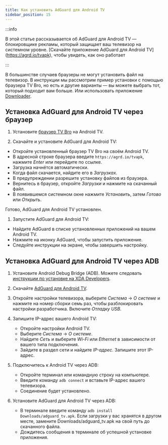 ```yaml
---
title: Как установить AdGuard для Android TV
sidebar_position: 15
---
```


:::info

В этой статье рассказывается об AdGuard для Android TV — блокировщике рекламы, который защищает ваш телевизор на системном уровне. [Скачайте приложение AdGuard для Android TV] (https://agrd.io/tvapk), чтобы увидеть, как оно работает

:::

В большинстве случаев браузеры не могут установить файл на телевизор. В инструкции мы рассмотрим пример установки с помощью браузера TV Bro, но есть и другие варианты — вы можете выбрать тот, который подходит вам больше. Или использовать приложение [Downloader](https://play.google.com/store/apps/details?id=com.esaba.downloader).

## Установка AdGuard для Android TV через браузер

1. Установите [браузер TV Bro](https://play.google.com/store/apps/details?id=com.phlox.tvwebbrowser) на Android TV.

2. Скачайте и установите AdGuard для Android TV:

- Откройте установленный браузер TV Bro на своём Android TV.
- В адресной строке браузера введите `https://agrd.io/tvapk`, нажмите _Enter_ или перейдите по ссылке.
- Загрузка начнётся автоматически.
- Когда файл скачается, найдите его в _Загрузках_.
- В предупреждении разрешите установку файлов из браузера.
- Вернитесь в браузер, откройте _Загрузки_ и нажмите на скачанный файл.
- В появившемся системном окне нажмите _Установить_, затем _Готово_ или _Открыть_.

Готово, AdGuard для Android TV установлен.

1. Запустите AdGuard для Android TV:

- Найдите AdGuard в списке установленных приложений на вашем Android TV.
- Нажмите на иконку AdGuard, чтобы запустить приложение.
- Следуйте инструкции на экране, чтобы завершить настройку.

## Установка AdGuard для Android TV через ADB

1. Установите Android Debug Bridge (ADB). Можете следовать [инструкции по установке на XDA Developers](https://www.xda-developers.com/install-adb-windows-macos-linux).

2. Скачайте [AdGuard для Android TV](https://agrd.io/tvapk).

3. Откройте настройки телевизора, выберите _Система_ → _О системе_ и нажмите на номер сборки семь раз, чтобы разблокировать настройки разработчика. Включите _Отладку USB_.

4. Запишите IP-адрес вашего Android TV:

   - Откройте настройки Android TV.
   - Выберите _Система_ → _О системе_.
   - Найдите _Сеть_ и выберите _Wi-Fi_ или _Ethernet_ в зависимости от вашего типа подключения.
   - Зайдите в раздел сети и найдите _IP-адрес_. Запишите этот IP-адрес.

5. Подключитесь к Android TV через ADB:

   - Откройте терминал или командную строку на компьютере.
   - Введите команду `adb connect` и вставьте IP-адрес вашего телевизора.
   - Соединение будет установлено.

6. Установите AdGuard для Android TV через ADB:

   - В терминале введите команду `adb install Downloads/adguard_tv.apk`. Если загрузки у вас хранятся в другом месте, замените Downloads/adguard_tv.apk на свой путь до скачанного файла.
   - Дождитесь сообщения в терминале об успешной установке приложения.
